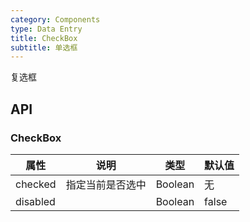 ```yaml
---
category: Components
type: Data Entry
title: CheckBox
subtitle: 单选框
---
```


复选框

## API

### CheckBox

属性 | 说明 | 类型 | 默认值
----|-----|------|------
| checked         |   指定当前是否选中   | Boolean  | 无  |
| disabled        |         | Boolean |  false  |

